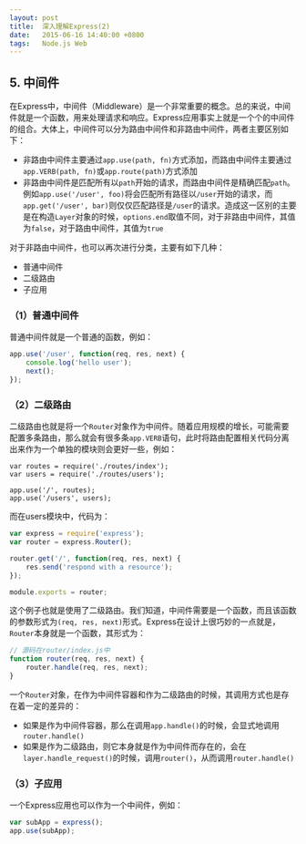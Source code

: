 ```yaml
---
layout: post
title:  深入理解Express(2)
date:   2015-06-16 14:40:00 +0800
tags:   Node.js Web
---
```


## 5. 中间件

在Express中，中间件（Middleware）是一个非常重要的概念。总的来说，中间件就是一个函数，用来处理请求和响应。Express应用事实上就是一个个的中间件的组合。大体上，中间件可以分为路由中间件和非路由中间件，两者主要区别如下：

- 非路由中间件主要通过`app.use(path, fn)`方式添加，而路由中间件主要通过`app.VERB(path, fn)`或`app.route(path)`方式添加
- 非路由中间件是匹配所有以`path`开始的请求，而路由中间件是精确匹配`path`。例如`app.use('/user', foo)`将会匹配所有路径以`/user`开始的请求，而`app.get('/user', bar)`则仅仅匹配路径是`/user`的请求。造成这一区别的主要是在构造`Layer`对象的时候，`options.end`取值不同，对于非路由中间件，其值为`false`，对于路由中间件，其值为`true`

对于非路由中间件，也可以再次进行分类，主要有如下几种：

- 普通中间件
- 二级路由
- 子应用

### （1）普通中间件

普通中间件就是一个普通的函数，例如：

```javascript
app.use('/user', function(req, res, next) {
	console.log('hello user');
	next();
});
```

### （2）二级路由

二级路由也就是将一个`Router`对象作为中间件。随着应用规模的增长，可能需要配置多条路由，那么就会有很多条`app.VERB`语句，此时将路由配置相关代码分离出来作为一个单独的模块则会更好一些，例如：

```
var routes = require('./routes/index');
var users = require('./routes/users');

app.use('/', routes);
app.use('/users', users);
```

而在users模块中，代码为：

```javascript
var express = require('express');
var router = express.Router();

router.get('/', function(req, res, next) {
	res.send('respond with a resource');
});

module.exports = router;
```

这个例子也就是使用了二级路由。我们知道，中间件需要是一个函数，而且该函数的参数形式为`(req, res, next)`形式。Express在设计上很巧妙的一点就是，`Router`本身就是一个函数，其形式为：

```javascript
// 源码在router/index.js中
function router(req, res, next) {
	router.handle(req, res, next);
}
```

一个`Router`对象，在作为中间件容器和作为二级路由的时候，其调用方式也是存在着一定的差异的：

- 如果是作为中间件容器，那么在调用`app.handle()`的时候，会显式地调用`router.handle()`
- 如果是作为二级路由，则它本身就是作为中间件而存在的，会在`layer.handle_request()`的时候，调用`router()`，从而调用`router.handle()`

### （3）子应用

一个Express应用也可以作为一个中间件，例如：

```javascript
var subApp = express();
app.use(subApp);
```
